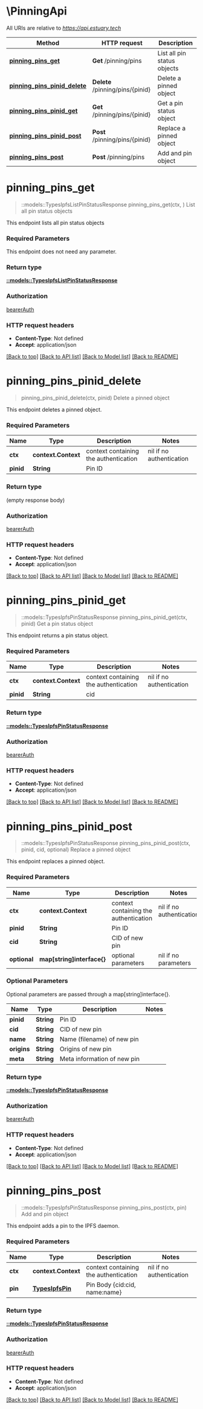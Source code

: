 # \PinningApi

All URIs are relative to *https://api.estuary.tech*

Method | HTTP request | Description
------------- | ------------- | -------------
[**pinning_pins_get**](PinningApi.md#pinning_pins_get) | **Get** /pinning/pins | List all pin status objects
[**pinning_pins_pinid_delete**](PinningApi.md#pinning_pins_pinid_delete) | **Delete** /pinning/pins/{pinid} | Delete a pinned object
[**pinning_pins_pinid_get**](PinningApi.md#pinning_pins_pinid_get) | **Get** /pinning/pins/{pinid} | Get a pin status object
[**pinning_pins_pinid_post**](PinningApi.md#pinning_pins_pinid_post) | **Post** /pinning/pins/{pinid} | Replace a pinned object
[**pinning_pins_post**](PinningApi.md#pinning_pins_post) | **Post** /pinning/pins | Add and pin object


# **pinning_pins_get**
> ::models::TypesIpfsListPinStatusResponse pinning_pins_get(ctx, )
List all pin status objects

This endpoint lists all pin status objects

### Required Parameters
This endpoint does not need any parameter.

### Return type

[**::models::TypesIpfsListPinStatusResponse**](types.IpfsListPinStatusResponse.md)

### Authorization

[bearerAuth](../README.md#bearerAuth)

### HTTP request headers

 - **Content-Type**: Not defined
 - **Accept**: application/json

[[Back to top]](#) [[Back to API list]](../README.md#documentation-for-api-endpoints) [[Back to Model list]](../README.md#documentation-for-models) [[Back to README]](../README.md)

# **pinning_pins_pinid_delete**
> pinning_pins_pinid_delete(ctx, pinid)
Delete a pinned object

This endpoint deletes a pinned object.

### Required Parameters

Name | Type | Description  | Notes
------------- | ------------- | ------------- | -------------
 **ctx** | **context.Context** | context containing the authentication | nil if no authentication
  **pinid** | **String**| Pin ID | 

### Return type

 (empty response body)

### Authorization

[bearerAuth](../README.md#bearerAuth)

### HTTP request headers

 - **Content-Type**: Not defined
 - **Accept**: application/json

[[Back to top]](#) [[Back to API list]](../README.md#documentation-for-api-endpoints) [[Back to Model list]](../README.md#documentation-for-models) [[Back to README]](../README.md)

# **pinning_pins_pinid_get**
> ::models::TypesIpfsPinStatusResponse pinning_pins_pinid_get(ctx, pinid)
Get a pin status object

This endpoint returns a pin status object.

### Required Parameters

Name | Type | Description  | Notes
------------- | ------------- | ------------- | -------------
 **ctx** | **context.Context** | context containing the authentication | nil if no authentication
  **pinid** | **String**| cid | 

### Return type

[**::models::TypesIpfsPinStatusResponse**](types.IpfsPinStatusResponse.md)

### Authorization

[bearerAuth](../README.md#bearerAuth)

### HTTP request headers

 - **Content-Type**: Not defined
 - **Accept**: application/json

[[Back to top]](#) [[Back to API list]](../README.md#documentation-for-api-endpoints) [[Back to Model list]](../README.md#documentation-for-models) [[Back to README]](../README.md)

# **pinning_pins_pinid_post**
> ::models::TypesIpfsPinStatusResponse pinning_pins_pinid_post(ctx, pinid, cid, optional)
Replace a pinned object

This endpoint replaces a pinned object.

### Required Parameters

Name | Type | Description  | Notes
------------- | ------------- | ------------- | -------------
 **ctx** | **context.Context** | context containing the authentication | nil if no authentication
  **pinid** | **String**| Pin ID | 
  **cid** | **String**| CID of new pin | 
 **optional** | **map[string]interface{}** | optional parameters | nil if no parameters

### Optional Parameters
Optional parameters are passed through a map[string]interface{}.

Name | Type | Description  | Notes
------------- | ------------- | ------------- | -------------
 **pinid** | **String**| Pin ID | 
 **cid** | **String**| CID of new pin | 
 **name** | **String**| Name (filename) of new pin | 
 **origins** | **String**| Origins of new pin | 
 **meta** | **String**| Meta information of new pin | 

### Return type

[**::models::TypesIpfsPinStatusResponse**](types.IpfsPinStatusResponse.md)

### Authorization

[bearerAuth](../README.md#bearerAuth)

### HTTP request headers

 - **Content-Type**: Not defined
 - **Accept**: application/json

[[Back to top]](#) [[Back to API list]](../README.md#documentation-for-api-endpoints) [[Back to Model list]](../README.md#documentation-for-models) [[Back to README]](../README.md)

# **pinning_pins_post**
> ::models::TypesIpfsPinStatusResponse pinning_pins_post(ctx, pin)
Add and pin object

This endpoint adds a pin to the IPFS daemon.

### Required Parameters

Name | Type | Description  | Notes
------------- | ------------- | ------------- | -------------
 **ctx** | **context.Context** | context containing the authentication | nil if no authentication
  **pin** | [**TypesIpfsPin**](TypesIpfsPin.md)| Pin Body {cid:cid, name:name} | 

### Return type

[**::models::TypesIpfsPinStatusResponse**](types.IpfsPinStatusResponse.md)

### Authorization

[bearerAuth](../README.md#bearerAuth)

### HTTP request headers

 - **Content-Type**: Not defined
 - **Accept**: application/json

[[Back to top]](#) [[Back to API list]](../README.md#documentation-for-api-endpoints) [[Back to Model list]](../README.md#documentation-for-models) [[Back to README]](../README.md)

